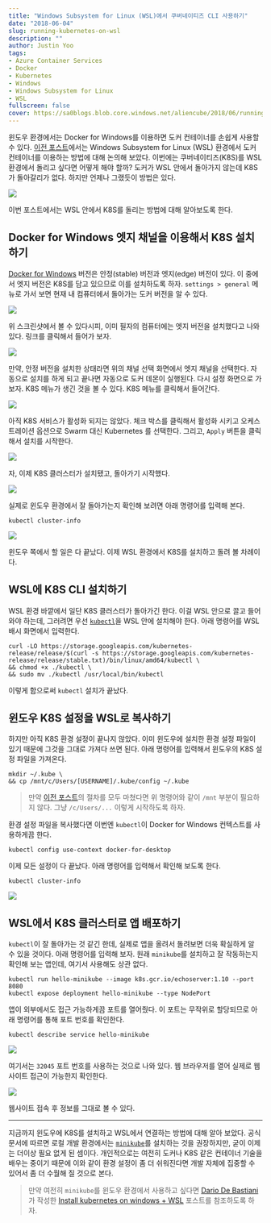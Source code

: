 ```yaml
---
title: "Windows Subsystem for Linux (WSL)에서 쿠버네이티즈 CLI 사용하기"
date: "2018-06-04"
slug: running-kubernetes-on-wsl
description: ""
author: Justin Yoo
tags:
- Azure Container Services
- Docker
- Kubernetes
- Windows
- Windows Subsystem for Linux
- WSL
fullscreen: false
cover: https://sa0blogs.blob.core.windows.net/aliencube/2018/06/running-kubernetes-on-wsl-00.png
---
```


윈도우 환경에서는 Docker for Windows를 이용하면 도커 컨테이너를 손쉽게 사용할 수 있다. [이전 포스트](https://blog.aliencube.org/ko/2018/04/11/running-docker-and-azure-cli-from-wsl/)에서는 Windows Subsystem for Linux (WSL) 환경에서 도커 컨테이너를 이용하는 방법에 대해 논의해 보았다. 이번에는 쿠버네이티즈(K8S)를 WSL 환경에서 돌리고 싶다면 어떻게 해야 할까? 도커가 WSL 안에서 돌아가지 않는데 K8S가 돌아갈리가 없다. 하지만 언제나 그랬듯이 방법은 있다.

![](https://sa0blogs.blob.core.windows.net/aliencube/2018/06/well-find-a-way-we-always-have.jpg)

이번 포스트에서는 WSL 안에서 K8S를 돌리는 방법에 대해 알아보도록 한다.

## Docker for Windows 엣지 채널을 이용해서 K8S 설치하기

[Docker for Windows](https://docs.docker.com/docker-for-windows/) 버전은 안정(stable) 버전과 엣지(edge) 버전이 있다. 이 중에서 엣지 버전은 K8S를 담고 있으므로 이를 설치하도록 하자. `settings > general` 메뉴로 가서 보면 현재 내 컴퓨터에서 돌아가는 도커 버전을 알 수 있다.

![](https://sa0blogs.blob.core.windows.net/aliencube/2018/06/running-kubernetes-on-wsl-01.png)

위 스크린샷에서 볼 수 있다시피, 이미 필자의 컴퓨터에는 엣지 버전을 설치했다고 나와 있다. 링크를 클릭해서 들어가 보자.

![](https://sa0blogs.blob.core.windows.net/aliencube/2018/06/running-kubernetes-on-wsl-02.png)

만약, 안정 버전을 설치한 상태라면 위의 채널 선택 화면에서 엣지 채널을 선택한다. 자동으로 설치를 하게 되고 끝나면 자동으로 도커 데몬이 실행된다. 다시 설정 화면으로 가보자. K8S 메뉴가 생긴 것을 볼 수 있다. K8S 메뉴를 클릭해서 들어간다.

![](https://sa0blogs.blob.core.windows.net/aliencube/2018/06/running-kubernetes-on-wsl-03.png)

아직 K8S 서비스가 활성화 되지는 않았다. 체크 박스를 클릭해서 활성화 시키고 오케스트레이션 옵션으로 Swarm 대신 Kubernetes 를 선택한다. 그리고, `Apply` 버튼을 클릭해서 설치를 시작한다.

![](https://sa0blogs.blob.core.windows.net/aliencube/2018/06/running-kubernetes-on-wsl-04.png)

자, 이제 K8S 클러스터가 설치됐고, 돌아가기 시작했다.

![](https://sa0blogs.blob.core.windows.net/aliencube/2018/06/running-kubernetes-on-wsl-05.png)

실제로 윈도우 환경에서 잘 돌아가는지 확인해 보려면 아래 명령어를 입력해 본다.

```
kubectl cluster-info

```

![](https://sa0blogs.blob.core.windows.net/aliencube/2018/06/running-kubernetes-on-wsl-06.png)

윈도우 쪽에서 할 일은 다 끝났다. 이제 WSL 환경에서 K8S를 설치하고 돌려 볼 차례이다.

## WSL에 K8S CLI 설치하기

WSL 환경 바깥에서 일단 K8S 클러스터가 돌아가긴 한다. 이걸 WSL 안으로 끌고 들어와야 하는데, 그러려면 우선 [`kubectl`](https://kubernetes.io/docs/tasks/tools/install-kubectl/)을 WSL 안에 설치해야 한다. 아래 명령어를 WSL 배시 화면에서 입력한다.

```
curl -LO https://storage.googleapis.com/kubernetes-release/release/$(curl -s https://storage.googleapis.com/kubernetes-release/release/stable.txt)/bin/linux/amd64/kubectl \
&& chmod +x ./kubectl \
&& sudo mv ./kubectl /usr/local/bin/kubectl

```

이렇게 함으로써 `kubectl` 설치가 끝났다.

## 윈도우 K8S 설정을 WSL로 복사하기

하지만 아직 K8S 환경 설정이 끝나지 않았다. 이미 윈도우에 설치한 환경 설정 파일이 있기 때문에 그것을 그대로 가져다 쓰면 된다. 아래 명령어를 입력해서 윈도우의 K8S 설정 파일을 가져온다.

```
mkdir ~/.kube \
&& cp /mnt/c/Users/[USERNAME]/.kube/config ~/.kube

```

> 만약 [이전 포스트](https://blog.aliencube.org/ko/2018/04/11/running-docker-and-azure-cli-from-wsl/)의 절차를 모두 마쳤다면 위 명령어와 같이 `/mnt` 부분이 필요하지 않다. 그냥 `/c/Users/...` 이렇게 시작하도록 하자.

환경 설정 파일을 복사했다면 이번엔 `kubectl`이 Docker for Windows 컨텍스트를 사용하게끔 한다.

```
kubectl config use-context docker-for-desktop

```

이제 모든 설정이 다 끝났다. 아래 명령어를 입력해서 확인해 보도록 한다.

```
kubectl cluster-info

```

![](https://sa0blogs.blob.core.windows.net/aliencube/2018/06/running-kubernetes-on-wsl-07.png)

## WSL에서 K8S 클러스터로 앱 배포하기

`kubectl`이 잘 돌아가는 것 같긴 한데, 실제로 앱을 올려서 돌려보면 더욱 확실하게 알 수 있을 것이다. 아래 명령어를 입력해 보자. 원래 `minikube`를 설치하고 잘 작동하는지 확인해 보는 앱인데, 여기서 사용해도 상관 없다.

```
kubectl run hello-minikube --image k8s.gcr.io/echoserver:1.10 --port 8080
kubectl expose deployment hello-minikube --type NodePort

```

앱이 외부에서도 접근 가능하게끔 포트를 열어줬다. 이 포트는 무작위로 할당되므로 아래 명령어를 통해 포트 번호를 확인한다.

```
kubectl describe service hello-minikube

```

![](https://sa0blogs.blob.core.windows.net/aliencube/2018/06/running-kubernetes-on-wsl-08.png)

여기서는 `32045` 포트 번호를 사용하는 것으로 나와 있다. 웹 브라우저를 열어 실제로 웹사이트 접근이 가능한지 확인한다.

![](https://sa0blogs.blob.core.windows.net/aliencube/2018/06/running-kubernetes-on-wsl-09.png)

웹사이트 접속 후 정보를 그대로 볼 수 있다.

* * *

지금까지 윈도우에 K8S를 설치하고 WSL에서 연결하는 방법에 대해 알아 보았다. 공식 문서에 따르면 로컬 개발 환경에서는 [`minikube`](https://kubernetes.io/docs/tasks/tools/install-minikube/)를 설치하는 것을 권장하지만, 굳이 이제는 더이상 필요 없게 된 셈이다. 개인적으로는 여전히 도커나 K8S 같은 컨테이너 기술을 배우는 중이기 때문에 이와 같이 환경 설정이 좀 더 쉬워진다면 개발 자체에 집중할 수 있어서 좀 더 수월해 질 것으로 본다.

> 만약 여전히 `minikube`를 윈도우 환경에서 사용하고 싶다면 [Dario De Bastiani](https://twitter.com/ddbastiani)가 작성한 [Install kubernetes on windows + WSL](https://medium.com/@ddebastiani/install-kubernetes-on-windows-wsl-c36f6b2571d2) 포스트를 참조하도록 하자.

